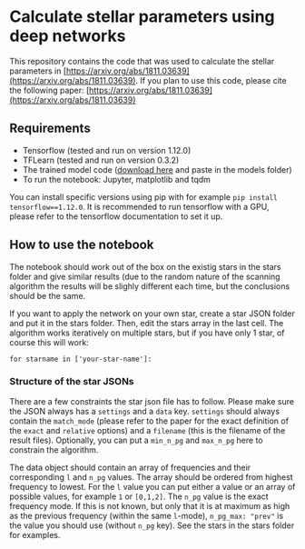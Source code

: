 # Calculate stellar parameters using deep networks

This repository contains the code that was used to calculate the stellar parameters in [https://arxiv.org/abs/1811.03639](https://arxiv.org/abs/1811.03639).
If you plan to use this code, please cite the following paper: [https://arxiv.org/abs/1811.03639](https://arxiv.org/abs/1811.03639)

## Requirements

- Tensorflow (tested and run on version 1.12.0)
- TFLearn (tested and run on version 0.3.2)
- The trained model code ([download here](https://fys.kuleuven.be/ster/research-projects/spaceinn/spaceinn) and paste in the models folder)
- To run the notebook: Jupyter, matplotlib and tqdm

You can install specific versions using pip with for example `pip install tensorflow==1.12.0`. It is recommended to run tensorflow with a GPU, please refer to the tensorflow documentation to set it up.

## How to use the notebook

The notebook should work out of the box on the existig stars in the stars folder and give similar results (due to the random nature of the scanning algorithm the results will be slighly different each time, but the conclusions should be the same.

If you want to apply the network on your own star, create a star JSON folder and put it in the stars folder. Then, edit the stars array in the last cell. The algorithm works iteratively on multiple stars, but if you have only 1 star, of course this will work:

```for starname in ['your-star-name']:```

### Structure of the star JSONs

There are a few constraints the star json file has to follow. Please make sure the JSON always has a `settings` and a `data` key. `settings` should always contain the `match_mode` (please refer to the paper for the exact definition of the `exact` and `relative` options) and a `filename` (this is the filename of the result files). Optionally, you can put a `min_n_pg` and `max_n_pg` here to constrain the algorithm.

The data object should contain an array of frequencies and their corresponding `l` and `n_pg` values. The array should be ordered from highest frequency to lowest. For the `l` value you can put either a value or an array of possible values, for example `1` or `[0,1,2]`. The `n_pg` value is the exact frequency mode. If this is not known, but only that it is at maximum as high as the previous frequency (within the same `l`-mode), `n_pg_max: "prev"` is the value you should use (without `n_pg` key). See the stars in the stars folder for examples.

